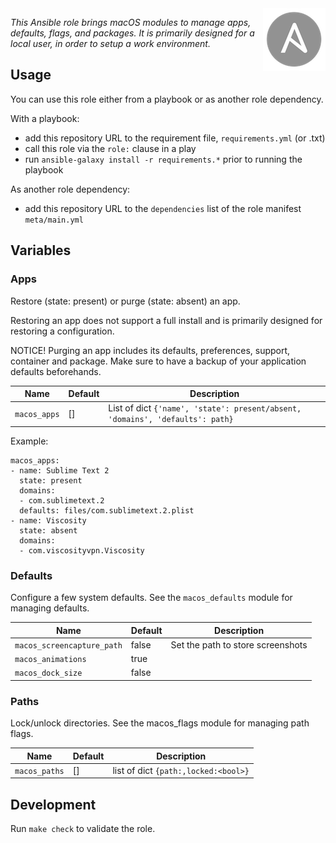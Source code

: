 
<img alt="Ansible Logo" src="ansible-logo.png" align="right" />

_This Ansible role brings macOS modules to manage apps, defaults, flags, and packages.
It is primarily designed for a local user, in order to setup a work environment._

Usage
-----

You can use this role either from a playbook or as another role dependency.

With a playbook:
- add this repository URL to the requirement file, `requirements.yml` (or .txt)
- call this role via the `role:` clause in a play
- run `ansible-galaxy install -r requirements.*` prior to running the playbook

As another role dependency:
- add this repository URL to the `dependencies` list of the role manifest `meta/main.yml`

Variables
---------

### Apps

Restore (state: present) or purge (state: absent) an app.

Restoring an app does not support a full install and is primarily designed for restoring a configuration.

NOTICE! Purging an app includes its defaults, preferences, support, container and package. Make sure to have a backup of your application defaults beforehands.

| Name | Default | Description |
|------|---------|-------------|
| `macos_apps` | [] | List of dict `{'name', 'state': present/absent, 'domains', 'defaults': path}` |

Example:

	macos_apps:
	- name: Sublime Text 2
	  state: present
	  domains:
	  - com.sublimetext.2
	  defaults: files/com.sublimetext.2.plist
	- name: Viscosity
	  state: absent
	  domains:
	  - com.viscosityvpn.Viscosity

### Defaults

Configure a few system defaults.
See the `macos_defaults` module for managing defaults.

| Name | Default | Description |
|------|---------|-------------|
| `macos_screencapture_path` | false | Set the path to store screenshots |
| `macos_animations` | true ||
| `macos_dock_size` | false ||


### Paths

Lock/unlock directories.
See the macos_flags module for managing path flags.

| Name | Default | Description |
|------|---------|-------------|
| `macos_paths` | [] | list of dict `{path:,locked:<bool>}` |

Development
-----------

Run `make check` to validate the role.
